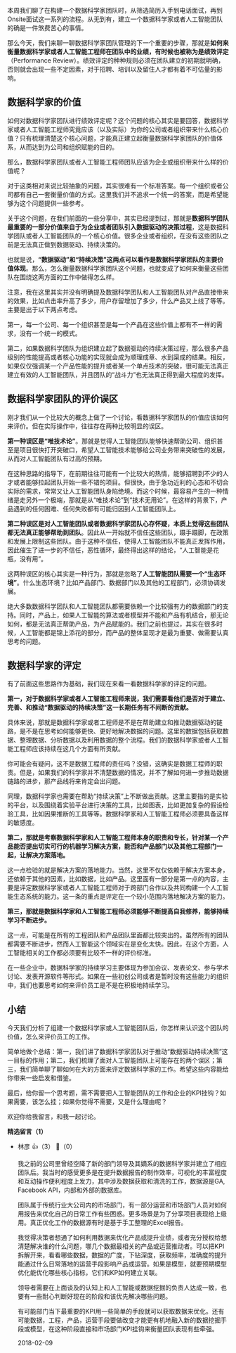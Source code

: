 本周我们聊了在构建一个数据科学家团队时，从筛选简历入手到电话面试，再到Onsite面试这一系列的流程。从无到有，建立一个数据科学家或者人工智能团队的确是一件煞费苦心的事情。

那么今天，我们来聊一聊数据科学家团队管理的下一个重要的步骤，那就是**如何来衡量数据科学家或者人工智能工程师在团队中的业绩，有时候也被称为是绩效评定**（Performance Review）。绩效评定的种种规则必须在团队建立的初期就明确，否则就会出现一些不定因素，对于招聘、培训以及留住人才都有着不可估量的影响。

## 数据科学家的价值

如何对数据科学家团队进行绩效评定呢？这个问题的核心其实是要回答，数据科学家或者人工智能工程师究竟应该（以及实际）为你的公司或者组织带来什么核心价值？只有梳理清楚这个核心问题，才能真正建立起衡量数据科学家团队的价值体系，从而达到为公司和组织赋能的目的。

那么，数据科学家团队或者人工智能工程师团队应该为企业或组织带来什么样的价值呢？

对于这类相对来说比较抽象的问题，其实很难有一个标准答案。每一个组织或者公司都有自己一套衡量价值的方式。这里我们并不追求一个统一的答案，而是希望能够为这个问题提供一些参考。

关于这个问题，在我们前面的一些分享中，其实已经提到过，那就是**数据科学团队最重要的一部分价值来自于为企业或者团队引入数据驱动的决策过程**，这是数据科学团队或者人工智能团队的一个核心价值。很多企业或者组织，在没有这些团队之前是无法真正做到数据驱动、持续决策的。

也就是说，**“数据驱动”和“持续决策”这两点可以看作是数据科学家团队的主要价值体现**。那么，怎么衡量数据科学家团队这个问题，也就变成了如何来衡量这些团队在围绕这两方面的工作中做得怎么样。

注意，我在这里其实并没有明确提及数据科学团队和人工智能团队对产品直接带来的效果，比如点击率升高了多少，用户存留增加了多少，什么产品又上线了等等。主要是出于以下两点考虑。

第一，每一个公司、每一个组织甚至是每一个产品在这些价值上都有不一样的需求，没有一个统一的模式。

第二，如果数据科学团队为组织建立起了数据驱动的持续决策过程，那么很多产品级别的性能提高或者核心功能的实现就会成为顺理成章、水到渠成的结果。相反，如果仅仅强调某一个产品性能的提升或者某一个单点技术的突破，很可能无法真正建立有效的人工智能团队，并且团队的“战斗力”也无法真正得到最大程度的发挥。

## 数据科学家团队的评价误区

刚才我们从一个比较大的概念上做了一个讨论，看数据科学家团队的价值应该如何来评价。但在实际操作中，往往存在两种比较明显的误区。

**第一种误区是“唯技术论”**。那就是觉得人工智能团队能够快速帮助公司、组织甚至是项目很快打开突破口，希望人工智能技术能够给公司业务带来突破性的发展，从而对人工智能团队有过高的预期。

在这种思路的指导下，在前期往往可能有一个比较大的热情，能够招聘到不少的人才或者能够拉起团队开始一些不错的项目。但很快，由于急功近利的心态和不切合实际的需求，常常又让人工智能团队身陷绝境。而这个时候，最容易产生的一种情绪是走另外一个极端，那就是从“唯技术论”到“技术无用论”。在这样的背景下，产品遇到的任何困难、任何失败都有可能归因到人工智能团队上。

**第二种误区是对人工智能团队或者数据科学家团队心存怀疑，本质上觉得这些团队都无法真正能够帮助到团队**。因此从一开始就不信任这些团队，蹑手蹑脚，在政策和发展上限制这些团队。由于这种不信任，使得人工智能团队不能真正发挥作用，因此催生了进一步的不信任，恶性循环，最终得出这样的结论，“人工智能是花瓶，没有用”。

这两种误区的核心其实是一种行为，那就是忽略了**人工智能团队需要一个“生态环境”**。什么生态环境？比如产品部门、数据部门以及其他的工程部门，必须协调发展。

绝大多数数据科学团队和人工智能团队都需要依赖一个比较强有力的数据部门的支持。同时，产品上，如果人工智能的算法或者模型并不能和产品有机结合，那无论如何，都是无法真正帮助产品，为产品赋能的。我们之前也提过，其实在很多时候，人工智能都是锦上添花的部分，而产品的整体呈现才是最为重要、做需要认真思考的问题。

## 数据科学家的评定

有了前面这些思路作为基础，我们现在来看一看数据科学家的评定的问题。

**第一，对于数据科学家或者人工智能工程师来说，我们需要看他们是否对于建立、完善、和推动“数据驱动的持续决策”这一长期任务有不间断的贡献。**

具体来说，那就是数据科学家或者工程师是不是在帮助建立和推动数据驱动的链路，是不是在思考如何能够更快、更好地解决数据的问题。这里的数据包括获取数据、整理数据、分析数据以及利用数据的整个流程。我们的数据科学家或者人工智能工程师应该持续在这几个方面有所贡献。

你可能会有疑问，这不是数据工程师的责任吗？没错，这确实是数据工程师的职责。但是，如果我们的科学家并不清楚数据的情况，并不了解如何进一步推动数据链路的进步，那产品线将来肯定会出问题。

同理，数据科学家也需要在帮助“持续决策”上不断做出贡献。这里主要指的是实验的平台，以及围绕着实验平台进行决策的工具，比如图表，比如更加复杂的假设检验工具，比如因果推断的工具等等。数据科学家和人工智能工程师必须要具备这样的敏感度。

**第二，那就是考察数据科学家和人工智能工程师本身的职责和专长，针对某一个产品能否提出切实可行的机器学习解决方案，能否和产品部门以及其他工程部门一起，让解决方案落地。**

这一点检验的就是解决方案的落地能力。当然，这里不仅仅依赖于解决方案本身，还依赖于其他的因素，比如数据，比如产品。这里面有一部分是第一点的内容，主要是评定数据科学家或者人工智能工程师对于跨部门合作以及共同构建一个人工智能生态系统的能力。这一条的重点是评定在一个较小范围内落地解决方案的能力。

**第三，那就是数据科学家和人工智能工程师必须能够不断提高自我修养，能够持续学习不断进步。**

这一点，可能是在所有的工程团队和产品团队里面都比较突出的。虽然所有的团队都需要不断进步，然而人工智能这个领域实在是变化太快。因此，在这个方面，人工智能相关的工作都必须要有比较不一样的评价标准。

在一些企业中，数据科学家的持续学习主要体现为参加会议、发表论文、参与学术讨论、发表开源软件等形式。如果在一些初创公司或者是暂时没有这些能力的组织中，我们也要思考如何来评价员工是不是在积极地持续学习。

## 小结

今天我们分析了组建一个数据科学家或人工智能团队后，你怎样来认识这个团队的价值，怎么来评价员工的工作。

简单地做个总结：第一，我们讲了数据科学家团队对于推动“数据驱动持续决策”这一目标的作用；第二，我们梳理了面对人工智能团队上可能存在的两个误区；第三，我们简单聊了聊如何在大的方面来评定数据科学家的工作。希望这些内容能给你带来一些启发和借鉴。

最后，给你留一个思考题，需不需要把人工智能团队的工作和企业的KPI挂钩？如果需要，该怎么挂；如果你觉得不需要，又是什么理由呢？

欢迎你给我留言，和我一起讨论。
<div><strong>精选留言（1）</strong></div><ul>
<li><span>林彦</span> 👍（3） 💬（0）<p>我之前的公司里曾经空降了新的部门领导及其嫡系的数据科学家并建立了相应团队后。我当时的感受更多是在提升数据报告的制作效率，可视化的丰富程度和互动操作便利程度上发力，其中涉及数据获取和清洗的工作，数据源是GA, Facebook API，内部和外部的数据库。

团队属于传统行业大公司内的市场部门，有一部分运营和市场部门人员对如何用报告来优化自己的日常工作有些困惑。更多场景是为了分享项目表现给上级用。真正优化工作的数据源有时是基于手工整理的Excel报告。

我觉得决策者想通了如何利用数据来优化产品或提升业绩，或者充分授权给想清楚解决谁的什么问题，哪几个数据最相关的产品或运营推动者。可以把KPI拆解开来，看看哪些数据，数据的广度，下钻深度，获取频率，准确度的提升能通过什么日常落地的运营手段影响产品或运营。如果是模型，就要预期模型优化能优化哪些核心指标，它们和KP如何建立关联。

领导者需要在上面谈及的认知上和人工智能或数据挖掘的负责人达成一致，也要有一些耐心判断好现在的阶段和该优先解决哪些问题。

有可能部门当下最重要的KPI用一些简单的手段就可以获取数据来优化。还有可能数据，工程，产品，运营手段要做改变才能更有机地融入新的数据挖掘手段或模型，在这种阶段直接和市场部门KPI挂钩来衡量团队表现有些牵强。</p>2018-02-09</li><br/>
</ul>